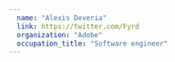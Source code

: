 ```yaml
---
  name: "Alexis Deveria"
  link: https://twitter.com/Fyrd
  organization: "Adobe"
  occupation_title: "Software engineer"
---
```

